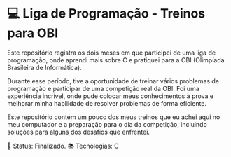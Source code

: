 # 💻 Liga de Programação - Treinos para OBI
Este repositório registra os dois meses em que participei de uma liga de programação, onde aprendi mais sobre C e pratiquei para a OBI (Olimpíada Brasileira de Informática).

Durante esse período, tive a oportunidade de treinar vários problemas de programação e participar de uma competição real da OBI. Foi uma experiência incrível, onde pude colocar meus conhecimentos à prova e melhorar minha habilidade de resolver problemas de forma eficiente.

Este repositório contém um pouco dos meus treinos que eu achei aqui no meu computador e a preparação para o dia da competição, incluindo soluções para alguns dos desafios que enfrentei.

📌 Status: Finalizado.
📚 Tecnologias: C
